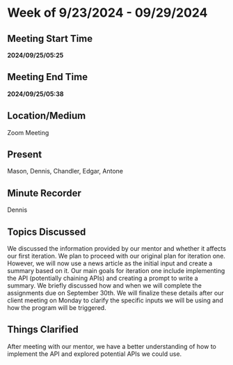 # Week of 9/23/2024 - 09/29/2024

## Meeting Start Time

 **2024/09/25/05:25** 

## Meeting End Time

**2024/09/25/05:38**

## Location/Medium

Zoom Meeting

## Present

Mason, Dennis, Chandler, Edgar, Antone

## Minute Recorder

Dennis

## Topics Discussed

We discussed the information provided by our mentor and whether it affects our first iteration. We plan to proceed with our original plan for iteration one. However, we will now use a news article as the initial input and create a summary based on it. Our main goals for iteration one include implementing the API (potentially chaining APIs) and creating a prompt to write a summary. We briefly discussed how and when we will complete the assignments due on September 30th. We will finalize these details after our client meeting on Monday to clarify the specific inputs we will be using and how the program will be triggered.

## Things Clarified

After meeting with our mentor, we have a better understanding of how to implement the API and explored potential APIs we could use.
